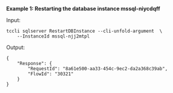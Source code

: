 **Example 1: Restarting the database instance mssql-niycdqff**



Input: 

```
tccli sqlserver RestartDBInstance --cli-unfold-argument  \
    --InstanceId mssql-njj2mtpl
```

Output: 
```
{
    "Response": {
        "RequestId": "8a61e500-aa33-454c-9ec2-da2a368c39ab",
        "FlowId": "30321"
    }
}
```

